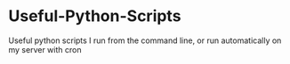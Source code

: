# Useful-Python-Scripts
Useful python scripts I run from the command line, or run automatically on my server with cron
